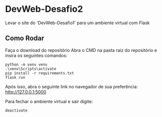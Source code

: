 # DevWeb-Desafio2
Levar o site do 'DevWeb-Desafio1' para um ambiente virtual com Flask

## Como Rodar
Faça o download do repositório
Abra o CMD na pasta raiz do repositório e insira os seguintes comandos:
```
python -m venv venv
.\venv\Scripts\activate
pip install -r requirements.txt
flask run
```
Após isso, abra o seguinte link no navegador de sua preferência: http://127.0.0.1:5000

Para fechar o ambiente virtual e sair digite:
```
deactivate
```
